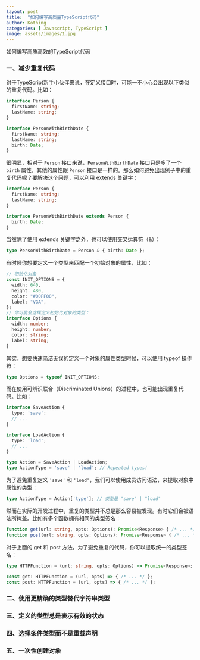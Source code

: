 ```yaml
---
layout: post
title:  "如何编写高质量TypeScript代码"
author: Kothing
categories: [ Javascript, TypeScript ]
image: assets/images/1.jpg
---
```


如何编写高质高效的TypeScript代码

### 一、减少重复代码

对于TypeScript新手小伙伴来说，在定义接口时，可能一不小心会出现以下类似的重复代码。比如：
```typescript
interface Person {
  firstName: string;
  lastName: string;
}

interface PersonWithBirthDate {
  firstName: string;
  lastName: string;
  birth: Date;
}
```
很明显，相对于 `Person` 接口来说，`PersonWithBirthDate` 接口只是多了一个 `birth` 属性，其他的属性跟 `Person` 接口是一样的。那么如何避免出现例子中的重复代码呢？要解决这个问题，可以利用 extends 关键字：
```typescript
interface Person { 
  firstName: string; 
  lastName: string;
}

interface PersonWithBirthDate extends Person { 
  birth: Date;
}
```

当然除了使用 extends 关键字之外，也可以使用交叉运算符（&）：
```typescript
type PersonWithBirthDate = Person & { birth: Date };
```

有时候你想要定义一个类型来匹配一个初始对象的属性，比如：
```typescript
// 初始化对象
const INIT_OPTIONS = {
  width: 640,
  height: 480,
  color: "#00FF00",
  label: "VGA",
};
// 你可能会这样定义初始化对象的类型：
interface Options {
  width: number;
  height: number;
  color: string;
  label: string;
}
```
其实，想要快速简洁无误的定义一个对象的属性类型时候，可以使用 typeof 操作符：
```typescript
type Options = typeof INIT_OPTIONS;
```


而在使用可辨识联合（Discriminated Unions）的过程中，也可能出现重复代码。比如：
```typescript
interface SaveAction { 
  type: 'save';
  // ...
}

interface LoadAction {
  type: 'load';
  // ...
}

type Action = SaveAction | LoadAction;
type ActionType = 'save' | 'load'; // Repeated types!
```
为了避免重复定义 `'save'` 和 `'load'`，我们可以使用成员访问语法，来提取对象中属性的类型：
```typescript
type ActionType = Action['type']; // 类型是 "save" | "load"
```
然而在实际的开发过程中，重复的类型并不总是那么容易被发现。有时它们会被语法所掩盖。比如有多个函数拥有相同的类型签名：
```typescript
function get(url: string, opts: Options): Promise<Response> { /* ... */ } 
function post(url: string, opts: Options): Promise<Response> { /* ... */ }
```
对于上面的 get 和 post 方法，为了避免重复的代码，你可以提取统一的类型签名：
```typescript
type HTTPFunction = (url: string, opts: Options) => Promise<Response>; 

const get: HTTPFunction = (url, opts) => { /* ... */ };
const post: HTTPFunction = (url, opts) => { /* ... */ };
```



### 二、使用更精确的类型替代字符串类型


### 三、定义的类型总是表示有效的状态


### 四、选择条件类型而不是重载声明


### 五、一次性创建对象

